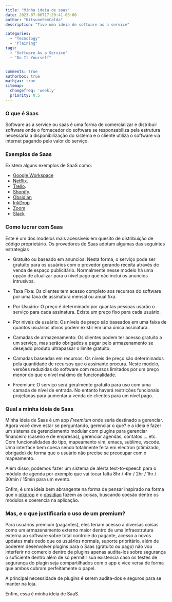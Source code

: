 ```yaml
---
title: "Minha ideia de saas"
date: 2023-07-06T17:20:41-03:00
author: "KitsuneSemCalda"
description: "Tive uma ideia de software as a service"

categories:
  - "Tecnology"
  - "Plaining"
tags:
  - "Software As a Service"
  - "Do It Yourself"


comments: true
authorbox: true
mathjax: true
sitemap:
  changefreq: 'weekly'
  priority: 0.5
---
```


### O que é Saas

Software as a service ou saas é uma forma de comercializar e distribuir software onde o fornecedor do software se responsabiliza pela estrutura necessária a disponibilização do sistema e o cliente utiliza o software via internet pagando pelo valor do serviço.

### Exemplos de Saas

Existem alguns exemplos de SaaS como:

- [Google Workspace](https://workspace.google.com/intl/pt-BR/)
- [Netflix](https://www.netflix.com/br/).
- [Trello](https://trello.com).
- [Shopify](https://www.shopify.com).
- [Obsidian](https://obsidian.md/)
- [InkDrop](https://www.inkdrop.app/)
- [Zoom](https://explore.zoom.us)
- [Slack](https://slack.com/intl/pt-br)

### Como lucrar com Saas

Este é um dos modelos mais acessíveis em quesito de distribuição de código proprietário. Os provedores de Saas adotam algumas das seguintes estrategias

- Gratuito ou baseado em anuncios: Nesta forma, o serviço pode ser gratuito para os usuários com  o provedor gerando receita através de venda de espaço publicitário. Normalmente nesse modelo há uma opção de atualizar para o nível pago que não inclui os anuncios intrusivos.

- Taxa Fixa: Os clientes tem acesso completo aos recursos do software por uma taxa de assinatura mensal ou anual fixa.

- Por Usuário: O preço é determinado por quantas pessoas usarão o serviço para cada assinatura. Existe um preço fixo para cada usuário.

- Por níveis de usuário: Os níveis de preço são baseados em uma faixa de quantos usuários ativos podem existir em uma única assinatura.

- Camadas de armazenamento: Os clientes podem ter acesso gratuito a um serviço, mas serão obrigados a pagar pelo armazenamento se desejado produto ultrapassar o limite gratuito.

- Camadas baseadas em recursos: Os níveis de preço são determinados pela quantidade de recursos que o assinante procura. Neste modelo, versões reduzidas do software com recursos limitados por um preço menor do que o nível máximo de funcionalidade.

- Freemium: O serviço será geralmente gratuito para uso com uma camada de nível de entrada. No entanto haverá restrições funcionais projetadas para aumentar a venda de clientes para um nível pago.

### Qual a minha ideia de Saas

Minha ideia de Saas é um app *Freemium* onde seria destinado a gerenciar. Agora você deve estar se perguntando, gerenciar o que? e a ideia é fazer um sistema de gerenciamento modular com plugins para gerenciar financeiro (caseiro e de empresas), gerenciar agendas, contatos ... etc. Com funcionalidades do tipo, mapeamento vim, emacs, sublime, vscode. Uma interface bem coesa sendo totalmente feita em electron (otimizado, obrigado) de forma que o usuário não precise se preocupar com o mapeamento.

Além disso, podemos fazer um sistema de alerta text-to-speech para o módulo de agenda por exemplo que vai tocar falta 8hr / 4hr / 2hr / 1hr / 30min / 15min para um evento.

Enfim, é uma ideia bem abrangente na forma de pensar inspirado na forma que o [inkdrop](https://www.inkdrop.app/) e o [obsidian](https://obsidian.md/) fazem as coisas, buscando coesão dentre os módulos e coerencia na aplicação.

### Mas, e o que justificaria o uso de um premium?

Para usuários premium (pagantes), eles teriam acesso a diversas coisas como um armazenamento externo maior dentro de uma infraestrutura externa ao software sobre total controle do pagante, acesso a novos updates mais cedo que os usuários normais, suporte prioritário, além de poderem desenvolver plugins para o Saas (gratuito ou pago) não vou interferir no comercio dentro de plugins apenas audita-los sobre segurança o suficiente dentro além de só permitir sua existencia caso os testes de segurança do plugin seja compartilhados com o app e vice versa de forma que ambos cubram perfeitamente o papel. 

A principal necessidade de plugins é serem audita-dos e seguros para se manter na loja.

Enfim, essa é minha ideia de SaaS.
